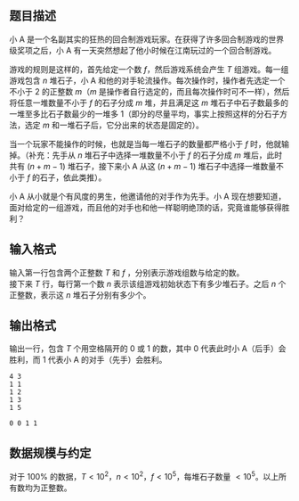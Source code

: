 ## 题目描述

小 A 是一个名副其实的狂热的回合制游戏玩家。在获得了许多回合制游戏的世界级奖项之后，小 A 有一天突然想起了他小时候在江南玩过的一个回合制游戏。

游戏的规则是这样的，首先给定一个数 $f$，然后游戏系统会产生 $T$ 组游戏。每一组游戏包含 $n$ 堆石子，小 A 和他的对手轮流操作。每次操作时，操作者先选定一个不小于 $2$ 的正整数 $m$（$m$ 是操作者自行选定的，而且每次操作时可不一样），然后将任意一堆数量不小于 $f$ 的石子分成 $m$ 堆，并且满足这 $m$ 堆石子中石子数最多的一堆至多比石子数最少的一堆多 $1$（即分的尽量平均，事实上按照这样的分石子方法，选定 $m$ 和一堆石子后，它分出来的状态是固定的）。

当一个玩家不能操作的时候，也就是当每一堆石子的数量都严格小于 $f$ 时，他就输掉。（补充：先手从 $n$ 堆石子中选择一堆数量不小于 $f$ 的石子分成 $m$ 堆后，此时共有 $(n+m-1)$ 堆石子，接下来小 A 从这 $(n+m-1)$ 堆石子中选择一堆数量不小于 $f$ 的石子，依此类推）。

小 A 从小就是个有风度的男生，他邀请他的对手作为先手。小 A 现在想要知道，面对给定的一组游戏，而且他的对手也和他一样聪明绝顶的话，究竟谁能够获得胜利？


## 输入格式

输入第一行包含两个正整数 $T$ 和 $f$ ，分别表示游戏组数与给定的数。  
接下来 $T$ 行，每行第一个数 $n$ 表示该组游戏初始状态下有多少堆石子。之后 $n$ 个正整数，表示这 $n$ 堆石子分别有多少个。


## 输出格式

输出一行，包含 $T$ 个用空格隔开的 $0$ 或 $1$ 的数，其中 $0$ 代表此时小 A（后手）会胜利，而 $1$ 代表小 A 的对手（先手）会胜利。

```input1
4 3
1 1
1 2
1 3
1 5
```

```output1
0 0 1 1
```

## 数据规模与约定

对于 $100\%$ 的数据，$T<10^2$，$n<10^2$，$f<10^5$，每堆石子数量 $<10^5$。以上所有数均为正整数。